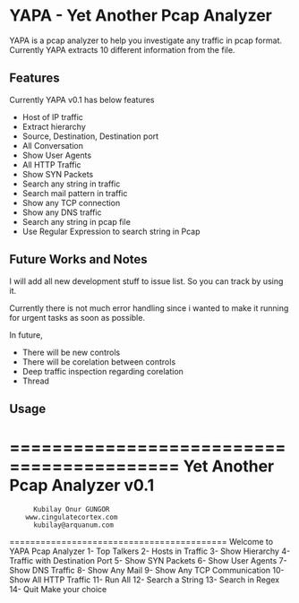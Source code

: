 YAPA - Yet Another Pcap Analyzer
================================

YAPA is a pcap analyzer to help you investigate any traffic in pcap format. Currently YAPA extracts 10 different information from the file.

Features
-------------------------

Currently YAPA v0.1 has below features

* Host of IP traffic
* Extract hierarchy
* Source, Destination, Destination port
* All Conversation
* Show User Agents
* All HTTP Traffic
* Show SYN Packets
* Search any string in traffic
* Search mail pattern in traffic
* Show any TCP connection
* Show any DNS traffic
* Search any string in pcap file
* Use Regular Expression to search string in Pcap

Future Works and Notes
-------------------------

I will add all new development stuff to issue list. So you can track by using it.

Currently there is not much error handling since i wanted to make it running for urgent tasks as soon as possible.

In future,

* There will be new controls
* There will be corelation between controls
* Deep traffic inspection regarding corelation
* Thread

Usage
-------------------------
==========================================
     Yet Another Pcap Analyzer v0.1
==========================================
          Kubilay Onur GUNGOR
        www.cingulatecortex.com
          kubilay@arquanum.com
==========================================
Welcome to YAPA Pcap Analyzer
1- Top Talkers
2- Hosts in Traffic
3- Show Hierarchy
4- Traffic with Destination Port
5- Show SYN Packets
6- Show User Agents
7- Show DNS Traffic
8- Show Any Mail
9- Show Any TCP Communication
10- Show All HTTP Traffic
11- Run All
12- Search a String
13- Search in Regex
14- Quit
Make your choice
